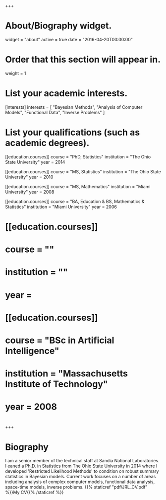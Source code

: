 +++
# About/Biography widget.
widget = "about"
active = true
date = "2016-04-20T00:00:00"

# Order that this section will appear in.
weight = 1

# List your academic interests.
[interests]
  interests = [
    "Bayesian Methods",
    "Analysis of Computer Models",
    "Functional Data",
    "Inverse Problems"
  ]

# List your qualifications (such as academic degrees).
[[education.courses]]
  course = "PhD, Statistics"
  institution = "The Ohio State University"
  year = 2014
  
[[education.courses]]
  course = "MS, Statistics"
  institution = "The Ohio State University"
  year = 2010
  
[[education.courses]]
  course = "MS, Mathematics"
  institution = "Miami University"
  year = 2008
  
[[education.courses]]
  course = "BA, Education & BS, Mathematics & Statistics"
  institution = "Miami University"
  year = 2006


# [[education.courses]]
#   course = ""
#   institution = ""
#   year =
# 
# [[education.courses]]
#   course = "BSc in Artificial Intelligence"
#   institution = "Massachusetts Institute of Technology"
#   year = 2008
#  
+++

# Biography

I am a senior member of the technical staff at Sandia National Laboratories. I eaned a Ph.D. in Statistics from The Ohio State University in 2014 where I developed 'Restricted Likelihood Methods' to condition on robust summary statistics in Bayesian models. Current work focuses on a number of areas including analysis of complex computer models, functional data analysis, space-time models, inverse problems. {{% staticref "pdf/JRL_CV.pdf" %}}My CV{{% /staticref %}}

